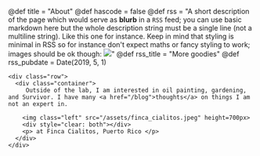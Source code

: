 @def title = "About"
@def hascode = false
@def rss = "A short description of the page which would serve as **blurb** in a `RSS` feed; you can use basic markdown here but the whole description string must be a single line (not a multiline string). Like this one for instance. Keep in mind that styling is minimal in RSS so for instance don't expect maths or fancy styling to work; images should be ok though: ![](https://upload.wikimedia.org/wikipedia/en/b/b0/Rick_and_Morty_characters.jpg)"
@def rss_title = "More goodies"
@def rss_pubdate = Date(2019, 5, 1)



~~~
<div class="row">
  <div class="container">
     Outside of the lab, I am interested in oil painting, gardening, and Survivor. I have many <a href="/blog">thoughts</a> on things I am not an expert in.

    <img class="left" src="/assets/finca_cialitos.jpeg" height=700px>
    <div style="clear: both"></div>
    <p> at Finca Cialitos, Puerto Rico </p>
  </div>
</div>
~~~
